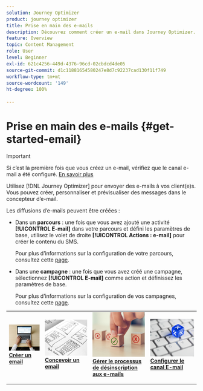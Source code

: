 ```yaml
---
solution: Journey Optimizer
product: journey optimizer
title: Prise en main des e-mails
description: Découvrez comment créer un e-mail dans Journey Optimizer.
feature: Overview
topic: Content Management
role: User
level: Beginner
exl-id: 621c4256-449d-4376-96cd-02cbdcd4de05
source-git-commit: d1c11881654580247e8d7c92237cad130f11f749
workflow-type: tm+mt
source-wordcount: '149'
ht-degree: 100%

---
```


# Prise en main des e-mails {#get-started-email}

>[!IMPORTANT]
>
>Si c’est la première fois que vous créez un e-mail, vérifiez que le canal e-mail a été configuré. [En savoir plus](email-settings.md)

Utilisez [!DNL Journey Optimizer] pour envoyer des e-mails à vos client(e)s. Vous pouvez créer, personnaliser et prévisualiser des messages dans le concepteur d’e-mail.

Les diffusions d’e-mails peuvent être créées :

* Dans un **parcours** : une fois que vous avez ajouté une activité **[!UICONTROL E-mail]** dans votre parcours et défini les paramètres de base, utilisez le volet de droite **[!UICONTROL Actions : e-mail]** pour créer le contenu du SMS.

   Pour plus d’informations sur la configuration de votre parcours, consultez cette [page](../building-journeys/journey-gs.md).

* Dans une **campagne** : une fois que vous avez créé une campagne, sélectionnez **[!UICONTROL E-mail]** comme action et définissez les paramètres de base.

   Pour plus d’informations sur la configuration de vos campagnes, consultez cette [page](../campaigns/create-campaign.md#configure).

<table style="table-layout:fixed"><tr style="border: 0;">
<td>
<a href="create-email.md">
<img alt="Prospect" src="../assets/do-not-localize/email-create.jpeg">
</a>
<div><a href="create-email.md"><strong>Créer un email</strong>
</div>
<p>
</td>
<td>
<a href="get-started-email-design.md">
<img alt="Peu fréquent" src="../assets/do-not-localize/email-design.jpg">
</a>
<div>
<a href="get-started-email-design.md"><strong>Concevoir un email</strong></a>
</div>
<p></td>
<td>
<a href="email-opt-out.md">
<img alt="Validation" src="../assets/do-not-localize/email-opt-out.jpg">
</a>
<div>
<a href="email-opt-out.md"><strong>Gérer le processus de désinscription aux e-mails</strong></a>
</div>
<p>
</td>
<td>
<a href="email-settings.md">
<img alt="Validation" src="../assets/do-not-localize/email-config.jpg">
</a>
<div>
<a href="email-settings.md"><strong>Configurer le canal E-mail</strong></a>
</div>
<p>
</td>
</tr></table>
